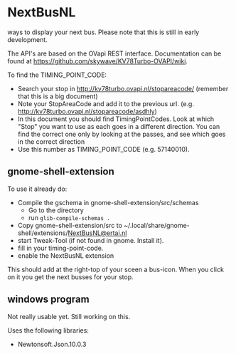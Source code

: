 # NextBusNL
ways to display your next bus. Please note that this is still in early development.


The API's are based on the OVapi REST interface.
Documentation can be found at https://github.com/skywave/KV78Turbo-OVAPI/wiki.

To find the TIMING_POINT_CODE:
- Search your stop in http://kv78turbo.ovapi.nl/stopareacode/ (remember that this is a big document)
- Note your StopAreaCode and add it to the previous url. (e.g. http://kv78turbo.ovapi.nl/stopareacode/asdhly)
- In this document you should find TimingPointCodes. Look at which "Stop"	you want to use as each goes in a different direction.
  You can find the correct one only by looking at the passes, and see which goes in the correct direction
- Use this number as TIMING_POINT_CODE (e.g. 57140010).

## gnome-shell-extension
To use it already do:

- Compile the gschema in gnome-shell-extension/src/schemas
  - Go to the directory
  - run <code>glib-compile-schemas .</code> 
- Copy gnome-shell-extension/src to ~/.local/share/gnome-shell/extensions/NextBusNL@ertai.nl
- start Tweak-Tool (if not found in gnome. Install it).
- fill in your timing-point-code.
- enable the NextBusNL extension

This should add at the right-top of your sceen a bus-icon. When you click on it you get the next busses for your stop.

## windows program
Not really usable yet. Still working on this.

Uses the following libraries:
- Newtonsoft.Json.10.0.3
